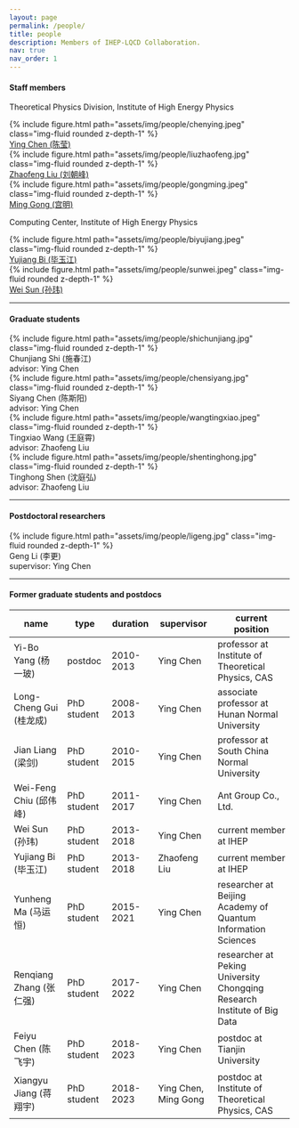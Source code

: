 ```yaml
---
layout: page
permalink: /people/
title: people
description: Members of IHEP-LQCD Collaboration.
nav: true
nav_order: 1
---
```


#### Staff members

Theoretical Physics Division, Institute of High Energy Physics
<div class="row mt-3">
    <div class="col-sm mt-3 mt-md-0">
        {% include figure.html path="assets/img/people/chenying.jpeg" class="img-fluid rounded z-depth-1" %}
        <div class="caption">
            <a href="https://inspirehep.net/authors/1013841?ui-citation-summary=true">Ying Chen (陈莹)</a>
        </div>
    </div>
    <div class="col-sm mt-3 mt-md-0">
        {% include figure.html path="assets/img/people/liuzhaofeng.jpg" class="img-fluid rounded z-depth-1" %}
        <div class="caption">
            <a href="https://inspirehep.net/authors/1042254?ui-citation-summary=true">Zhaofeng Liu (刘朝峰)</a>
        </div>
    </div>
    <div class="col-sm mt-3 mt-md-0">
        {% include figure.html path="assets/img/people/gongming.jpeg" class="img-fluid rounded z-depth-1" %}
        <div class="caption">
            <a href="https://inspirehep.net/authors/1026982?ui-citation-summary=true">Ming Gong (宫明)</a>
        </div>
    </div>
</div>

Computing Center, Institute of High Energy Physics
<div class="row mt-3">
    <div class="col-sm mt-3 mt-md-0">
        {% include figure.html path="assets/img/people/biyujiang.jpeg" class="img-fluid rounded z-depth-1" %}
        <div class="caption">
            <a href="https://inspirehep.net/authors/1881084?ui-citation-summary=true">Yujiang Bi (毕玉江)</a>
        </div>
    </div>
    <div class="col-sm mt-3 mt-md-0">
        {% include figure.html path="assets/img/people/sunwei.jpeg" class="img-fluid rounded z-depth-1" %}
        <div class="caption">
            <a href="https://inspirehep.net/authors/1481242?ui-citation-summary=true">Wei Sun (孙玮)</a>
        </div>
    </div>
    <div class="col-sm mt-3 mt-md-0">
    </div>
</div>

------

#### Graduate students

<div class="row mt-3">
    <div class="col-sm mt-3 mt-md-0">
        {% include figure.html path="assets/img/people/shichunjiang.jpg" class="img-fluid rounded z-depth-1" %}
        <div class="caption">
            Chunjiang Shi (施春江)<br>advisor: Ying Chen
        </div>
    </div>
    <div class="col-sm mt-3 mt-md-0">
        {% include figure.html path="assets/img/people/chensiyang.jpg" class="img-fluid rounded z-depth-1" %}
        <div class="caption">
            Siyang Chen (陈斯阳)<br>advisor: Ying Chen
        </div>
    </div>
    <div class="col-sm mt-3 mt-md-0">
        {% include figure.html path="assets/img/people/wangtingxiao.jpeg" class="img-fluid rounded z-depth-1" %}
        <div class="caption">
            Tingxiao Wang (王庭霄)<br>advisor: Zhaofeng Liu
        </div>
    </div>
</div>
<div class="row mt-3">
    <div class="col-sm mt-3 mt-md-0">
        {% include figure.html path="assets/img/people/shentinghong.jpg" class="img-fluid rounded z-depth-1" %}
        <div class="caption">
            Tinghong Shen (沈庭弘)<br>advisor: Zhaofeng Liu
        </div>
    </div>
    <div class="col-sm mt-3 mt-md-0">
    </div>
    <div class="col-sm mt-3 mt-md-0">
    </div>
</div>

------

#### Postdoctoral researchers

<div class="row mt-3">
    <div class="col-sm mt-3 mt-md-0">
        {% include figure.html path="assets/img/people/ligeng.jpg" class="img-fluid rounded z-depth-1" %}
        <div class="caption">
            Geng Li (李更)<br>supervisor: Ying Chen
        </div>
    </div>
    <div class="col-sm mt-3 mt-md-0">
    </div>
    <div class="col-sm mt-3 mt-md-0">
    </div>
</div>

------

#### Former graduate students and postdocs

| name                    | type        | duration  | supervisor           | current position                                                         |
| ----------------------- | ----------- | --------- | -------------------- | ------------------------------------------------------------------------ |
| Yi-Bo Yang (杨一玻)     | postdoc     | 2010-2013 | Ying Chen            | professor at Institute of Theoretical Physics, CAS                       |
| Long-Cheng Gui (桂龙成) | PhD student | 2008-2013 | Ying Chen            | associate professor at Hunan Normal University                           |
| Jian Liang (梁剑)       | PhD student | 2010-2015 | Ying Chen            | professor at South China Normal University                               |
| Wei-Feng Chiu (邱伟峰)  | PhD student | 2011-2017 | Ying Chen            | Ant Group Co., Ltd.                                                      |
| Wei Sun (孙玮)          | PhD student | 2013-2018 | Ying Chen            | current member at IHEP                                                   |
| Yujiang Bi (毕玉江)     | PhD student | 2013-2018 | Zhaofeng Liu         | current member at IHEP                                                   |
| Yunheng Ma (马运恒)     | PhD student | 2015-2021 | Ying Chen            | researcher at Beijing Academy of Quantum Information Sciences               |
| Renqiang Zhang (张仁强) | PhD student | 2017-2022 | Ying Chen            | researcher at Peking University Chongqing Research Institute of Big Data |
| Feiyu Chen (陈飞宇)     | PhD student | 2018-2023 | Ying Chen            | postdoc at Tianjin University                                            |
| Xiangyu Jiang (蒋翔宇)  | PhD student | 2018-2023 | Ying Chen, Ming Gong | postdoc at Institute of Theoretical Physics, CAS                         |

